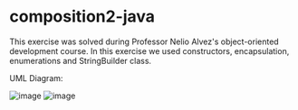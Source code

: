 # composition2-java

This exercise was solved during Professor Nelio Alvez's object-oriented development course. In this exercise we used constructors, encapsulation, enumerations and StringBuilder class.

UML Diagram:

![image](https://user-images.githubusercontent.com/60992933/107134747-a6c13480-68d3-11eb-91e1-bc25404cb3d9.png)
![image](https://user-images.githubusercontent.com/60992933/107134753-ade84280-68d3-11eb-8cab-22db7a35b4e8.png)
